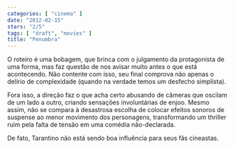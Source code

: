 ```yaml
---
categories: [ "cinema" ]
date: "2012-02-15"
stars: "2/5"
tags: [ "draft", "movies" ]
title: "Penumbra"
---
```

O roteiro é uma bobagem, que brinca com o julgamento da protagonista
de uma forma, mas faz questão de nos avisar muito antes o que está
acontecendo. Não contente com isso, seu final comprova não apenas o
delírio de complexidade (quando na verdade temos um desfecho simplista).

Fora isso, a direção faz o que acha certo abusando de câmeras que
oscilam de um lado a outro, criando sensações involuntárias de
enjoo. Mesmo assim, não se compara à desastrosa escolha de colocar
efeitos sonoros de suspense ao menor movimento dos personagens,
transformando um thriller ruim pela falta de tensão em uma comédia
não-declarada.

De fato, Tarantino não está sendo boa influência para seus fãs
cineastas.

